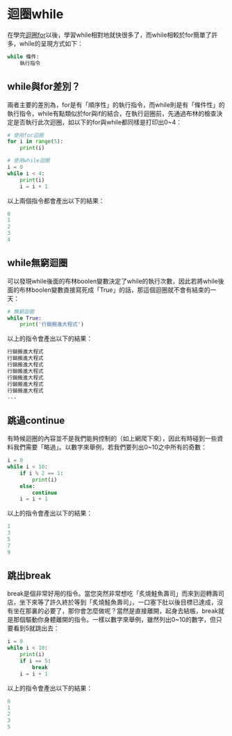 # 迴圈while


在學完[迴圈for](/classification/python_foundation/14)以後，學習while相對地就快很多了，而while相較於for簡單了許多，while的呈現方式如下：
```python
while 條件:
    執行指令
```

## while與for差別？
兩者主要的差別為，for是有「順序性」的執行指令，而while則是有「條件性」的執行指令，while有點類似於for與if的結合，在執行迴圈前，先通過布林的檢查決定是否執行此次迴圈，如以下的for與while都同樣是打印出0~4：
```python
# 使用for迴圈
for i in range(5):
    print(i)
```

```python
# 使用while迴圈
i = 0
while i < 4:
    print(i)
    i = i + 1
```
以上兩個指令都會產出以下的結果：
```python
0
1
2
3
4
```

## while無窮迴圈
可以發現while後面的布林boolen變數決定了while的執行次數，因此若將while後面的布林boolen變數直接寫死成「True」的話，那這個迴圈就不會有結束的一天：
```python
# 無窮迴圈
while True:
    print('行銷搬進大程式')
```
以上的指令會產出以下的結果：
```python
行銷搬進大程式
行銷搬進大程式
行銷搬進大程式
行銷搬進大程式
行銷搬進大程式
行銷搬進大程式
行銷搬進大程式
...
```


## 跳過continue
有時候迴圈的內容並不是我們能夠控制的（如上網爬下來），因此有時碰到一些資料我們需要「略過」。以數字來舉例，若我們要列出0~10之中所有的奇數：
```python
i = 0
while i < 10:
    if i % 2 == 1:
        print(i)
    else:
        continue
    i = i + 1
```
以上的指令會產出以下的結果：
```python
1
3
5
7
9
```

## 跳出break
break是個非常好用的指令。當您突然非常想吃「炙燒鮭魚壽司」而來到迴轉壽司店，坐下來等了許久終於等到「炙燒鮭魚壽司」，一口塞下肚以後目標已達成，沒有坐在那裏的必要了，那你會怎麼做呢？當然是直接離開，起身去結帳，break就是那個驅動你身體離開的指令。一樣以數字來舉例，雖然列出0~10的數字，但只要看到5就跳出去：
```python
i = 0
while i < 10:
    print(i)
    if i == 5:
        break
    i = i + 1
```
以上的指令會產出以下的結果：
```python
0
1
2
3
5
```
